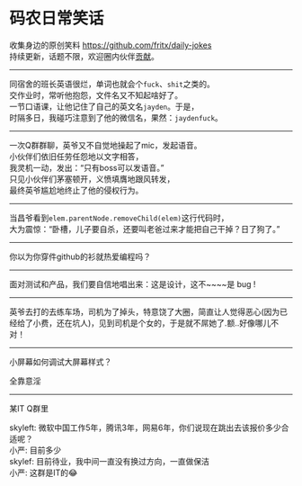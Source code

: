 # 码农日常笑话

收集身边的原创笑料 <https://github.com/fritx/daily-jokes>  
持续更新，话题不限，欢迎圈内伙伴[贡献](https://github.com/fritx/daily-jokes/issues)。

---
同宿舍的班长英语很烂，单词也就会个`fuck`、`shit`之类的。  
交作业时，常听他抱怨，文件名又不知起啥好了。  
一节口语课，让他记住了自己的英文名`jayden`。于是，  
时隔多日，我碰巧注意到了他的微信名，果然：`jaydenfuck`。

---
一次Q群群聊，英爷又不自觉地操起了mic，发起语音。  
小伙伴们依旧任劳任怨地以文字相答，  
我灵机一动，发出：“只有boss可以发语音。”  
只见小伙伴们茅塞顿开，义愤填膺地跟风转发，  
最终英爷尴尬地终止了他的侵权行为。

---
当昌爷看到`elem.parentNode.removeChild(elem)`这行代码时，  
大为震惊：“卧槽，儿子要自杀，还要叫老爸过来才能把自己干掉？日了狗了。”

---
你以为你穿件github的衫就热爱编程吗？ 

---
面对测试和产品，我们要自信地唱出来：这是设计，这不~~~~是 bug !

---
英爷去打的去练车场，司机为了掉头，特意饶了大圈，简直让人觉得恶心(因为已经给了小费，还在坑人)，见到司机是个女的，于是就不屌她了.额..好像哪儿不对！

---
小屏幕如何调试大屏幕样式？





全靠意淫

---
某IT Q群里

skyleft: 微软中国工作5年，腾讯3年，网易6年，你们说现在跳出去该报价多少合适呢？  
小严: 目前多少  
skylef: 目前待业，我中间一直没有换过方向，一直做保洁  
小严: 这群是IT的😂  

